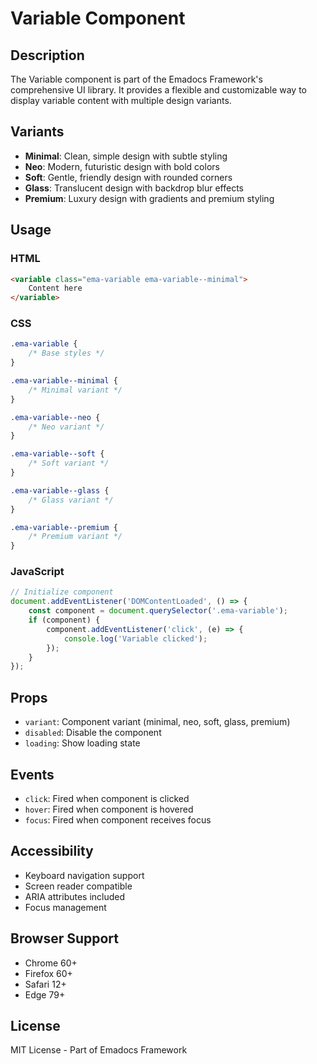 # Variable Component

## Description
The Variable component is part of the Emadocs Framework's comprehensive UI library. It provides a flexible and customizable way to display variable content with multiple design variants.

## Variants
- **Minimal**: Clean, simple design with subtle styling
- **Neo**: Modern, futuristic design with bold colors
- **Soft**: Gentle, friendly design with rounded corners
- **Glass**: Translucent design with backdrop blur effects
- **Premium**: Luxury design with gradients and premium styling

## Usage

### HTML
```html
<variable class="ema-variable ema-variable--minimal">
    Content here
</variable>
```

### CSS
```css
.ema-variable {
    /* Base styles */
}

.ema-variable--minimal {
    /* Minimal variant */
}

.ema-variable--neo {
    /* Neo variant */
}

.ema-variable--soft {
    /* Soft variant */
}

.ema-variable--glass {
    /* Glass variant */
}

.ema-variable--premium {
    /* Premium variant */
}
```

### JavaScript
```javascript
// Initialize component
document.addEventListener('DOMContentLoaded', () => {
    const component = document.querySelector('.ema-variable');
    if (component) {
        component.addEventListener('click', (e) => {
            console.log('Variable clicked');
        });
    }
});
```

## Props
- `variant`: Component variant (minimal, neo, soft, glass, premium)
- `disabled`: Disable the component
- `loading`: Show loading state

## Events
- `click`: Fired when component is clicked
- `hover`: Fired when component is hovered
- `focus`: Fired when component receives focus

## Accessibility
- Keyboard navigation support
- Screen reader compatible
- ARIA attributes included
- Focus management

## Browser Support
- Chrome 60+
- Firefox 60+
- Safari 12+
- Edge 79+

## License
MIT License - Part of Emadocs Framework
